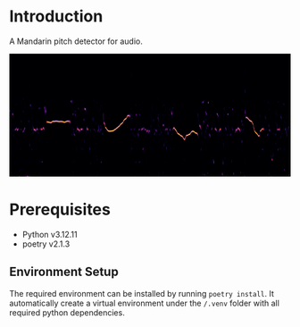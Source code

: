 # Introduction

A Mandarin pitch detector for audio.

![tones](./data/output.png)

# Prerequisites
- Python v3.12.11
- poetry v2.1.3

## Environment Setup
The required environment can be installed by running `poetry install`. It automatically create a virtual environment under the `/.venv` folder with all required python dependencies.
